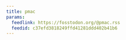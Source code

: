 ```yaml
---
title: pmac
params:
  feedlink: https://fosstodon.org/@pmac.rss
  feedid: c37efd3818249ffd41281ddd402b41b6
---
```

